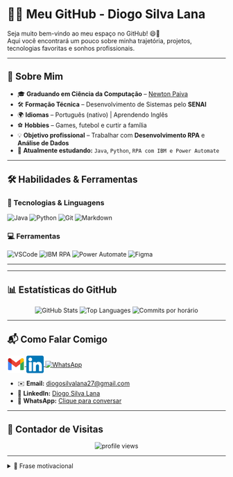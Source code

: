 # 👨‍💻 Meu GitHub - Diogo Silva Lana

Seja muito bem-vindo ao meu espaço no GitHub! 😄🚀  
Aqui você encontrará um pouco sobre minha trajetória, projetos, tecnologias favoritas e sonhos profissionais.

---

## 👤 Sobre Mim

- 🎓 **Graduando em Ciência da Computação** – [Newton Paiva](https://newtonpaiva.br)  
- 🛠️ **Formação Técnica** – Desenvolvimento de Sistemas pelo **SENAI**  
- 🌍 **Idiomas** – Português (nativo) | Aprendendo Inglês  
- ⚽ **Hobbies** – Games, futebol e curtir a família  
- 💡 **Objetivo profissional** – Trabalhar com **Desenvolvimento RPA** e **Análise de Dados**  
- 📘 **Atualmente estudando:** `Java`, `Python`, `RPA com IBM e Power Automate`

---

## 🛠️ Habilidades & Ferramentas

### 🔧 Tecnologias & Linguagens
![Java](https://img.shields.io/badge/Java-ED8B00?style=for-the-badge&logo=java&logoColor=white)
![Python](https://img.shields.io/badge/Python-3776AB?style=for-the-badge&logo=python&logoColor=white)
![Git](https://img.shields.io/badge/Git-F05032?style=for-the-badge&logo=git&logoColor=white)
![Markdown](https://img.shields.io/badge/Markdown-000000?style=for-the-badge&logo=markdown&logoColor=white)

### 💻 Ferramentas
![VSCode](https://img.shields.io/badge/VSCode-007ACC?style=for-the-badge&logo=visual-studio-code&logoColor=white)
![IBM RPA](https://img.shields.io/badge/IBM%20RPA-054ADA?style=for-the-badge&logo=ibm&logoColor=white)
![Power Automate](https://img.shields.io/badge/Power%20Automate-0066FF?style=for-the-badge&logo=microsoft-power-automate&logoColor=white)
![Figma](https://img.shields.io/badge/Figma-F24E1E?style=for-the-badge&logo=figma&logoColor=white)

---
---

## 📊 Estatísticas do GitHub

<div align="center">
  <img alt="GitHub Stats" width="320px" src="http://github-profile-summary-cards.vercel.app/api/cards/stats?username=Dhx27&theme=github_dark"/>
  <img alt="Top Languages" width="320px" src="http://github-profile-summary-cards.vercel.app/api/cards/repos-per-language?username=Dhx27&theme=github_dark"/>
  <img alt="Commits por horário" width="320px" src="http://github-profile-summary-cards.vercel.app/api/cards/productive-time?username=Dhx27&theme=github_dark"/>
</div>

---

## 📬 Como Falar Comigo

<a href="mailto:diogosilvalana27@gmail.com">
  <img src="Images/Gmail.png" alt="Gmail" width="40" align="center">
</a>
<a href="https://www.linkedin.com/in/diogo-lana-644430198/" target="_blank">
  <img src="Images/Linkedin.png" alt="LinkedIn" width="40" align="center">
</a>
<a href="https://wa.me/5531995190505" target="_blank">
  <img src="https://img.icons8.com/color/48/000000/whatsapp--v1.png" alt="WhatsApp" width="40" align="center">
</a>

- ✉️ **Email:** [diogosilvalana27@gmail.com](mailto:diogosilvalana27@gmail.com)  
- 🔗 **LinkedIn:** [Diogo Silva Lana](https://www.linkedin.com/in/diogo-lana-644430198/)
- 📱 **WhatsApp:** [Clique para conversar](https://wa.me/5531995190505)

---

## 👀 Contador de Visitas

<p align="center">
  <img src="https://komarev.com/ghpvc/?username=Dhx27&label=Visualizações&color=0e75b6&style=flat" alt="profile views" />
</p>

---

<details>
  <summary>📌 Frase motivacional</summary>
  <blockquote>“O sucesso é a soma de pequenos esforços repetidos dia após dia.” 💪</blockquote>
</details>
